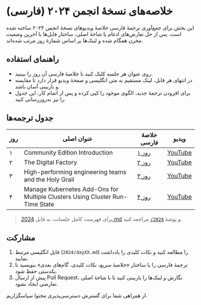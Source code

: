 # خلاصه‌های نسخهٔ انجمن ۲۰۲۴ (فارسی)

این بخش برای جمع‌آوری ترجمهٔ فارسی خلاصهٔ ویدیوهای نسخهٔ انجمن ۲۰۲۴ ساخته شده است. پس از حل تعارض‌های ادغام با شاخهٔ اصلی، ساختار فایل‌ها با آخرین وضعیت مخزن همگام شده و لینک‌ها بر اساس شمارهٔ روز مرتب شده‌اند.

## راهنمای استفاده

- روی عنوان هر جلسه کلیک کنید تا خلاصهٔ فارسی آن روز را ببینید.
- در انتهای هر فایل، لینک مستقیم به متن انگلیسی و صفحهٔ ویدیو قرار دارد تا مقایسه و بازبینی آسان باشد.
- برای افزودن ترجمهٔ جدید، الگوی موجود را کپی کرده و پس از اتمام کار، این جدول را نیز به‌روزرسانی کنید.

## جدول ترجمه‌ها

| روز | عنوان اصلی | خلاصهٔ فارسی | ویدیو |
| --- | --- | --- | --- |
| ۱ | Community Edition Introduction | [روز ۱](day01.md) | [YouTube](https://www.youtube.com/watch?v=W7txKrH06gc) |
| ۲ | The Digital Factory | [روز ۲](day02.md) | [YouTube](https://www.youtube.com/watch?v=kW7c6QqV7yI) |
| ۳ | High-performing engineering teams and the Holy Grail | [روز ۳](day03.md) | [YouTube](https://www.youtube.com/watch?v=5oyn5q25Ymo) |
| ۴ | Manage Kubernetes Add-Ons for Multiple Clusters Using Cluster Run-Time State | [روز ۴](day04.md) | [YouTube](https://www.youtube.com/watch?v=GiL6X9Vx0es) |

> برای فهرست کامل جلسات، به فایل [2024.md](../../2024.md) و پوشهٔ [`2024/`](../) مراجعه کنید.

## مشارکت

1. فایل انگلیسی مرتبط (`2024/dayXX.md`) را مطالعه کنید و نکات کلیدی را یادداشت نمایید.
2. ترجمهٔ فارسی را با ساختار «خلاصهٔ سریع، نکات کلیدی، گام‌های بعدی» بنویسید تا یکدستی حفظ شود.
3. پیش از ارسال Pull Request، نگارش و لینک‌ها را بازبینی کنید تا با شاخهٔ اصلی تعارضی ایجاد نشود.

از همراهی شما برای گسترش دسترسی‌پذیری محتوا سپاسگزاریم.
